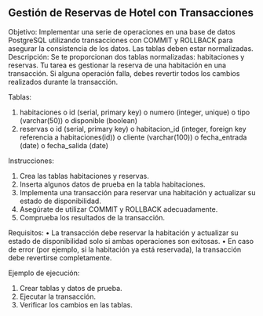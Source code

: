 ## Gestión de Reservas de Hotel con Transacciones

Objetivo: Implementar una serie de operaciones en una base de datos PostgreSQL utilizando transacciones con COMMIT y ROLLBACK para asegurar la consistencia de los datos. Las tablas deben estar normalizadas.
Descripción: Se te proporcionan dos tablas normalizadas: habitaciones y reservas. Tu tarea es gestionar la reserva de una habitación en una transacción. Si alguna operación falla, debes revertir todos los cambios realizados durante la transacción.

Tablas:
1.	habitaciones
  o	id (serial, primary key)
  o	numero (integer, unique)
  o	tipo (varchar(50))
  o	disponible (boolean)
2.	reservas
  o	id (serial, primary key)
  o	habitacion_id (integer, foreign key referencia a habitaciones(id))
  o	cliente (varchar(100))
  o	fecha_entrada (date)
  o	fecha_salida (date)

Instrucciones:
1.	Crea las tablas habitaciones y reservas.
2.	Inserta algunos datos de prueba en la tabla habitaciones.
3.	Implementa una transacción para reservar una habitación y actualizar su estado de disponibilidad.
4.	Asegúrate de utilizar COMMIT y ROLLBACK adecuadamente.
5.	Comprueba los resultados de la transacción.

Requisitos:
  •	La transacción debe reservar la habitación y actualizar su estado de disponibilidad solo si ambas operaciones son exitosas.
  •	En caso de error (por ejemplo, si la habitación ya está reservada), la transacción debe revertirse completamente.

Ejemplo de ejecución:
1.	Crear tablas y datos de prueba.
2.	Ejecutar la transacción.
3.	Verificar los cambios en las tablas.

